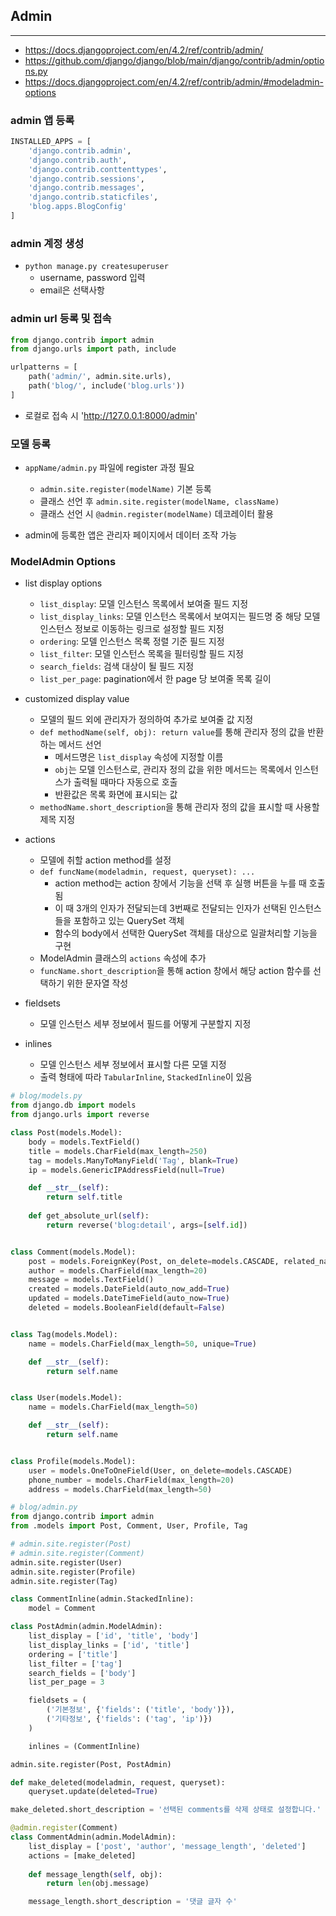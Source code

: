 ## Admin

---

- https://docs.djangoproject.com/en/4.2/ref/contrib/admin/
- https://github.com/django/django/blob/main/django/contrib/admin/options.py
- https://docs.djangoproject.com/en/4.2/ref/contrib/admin/#modeladmin-options

### admin 앱 등록

```python
INSTALLED_APPS = [
    'django.contrib.admin', 
    'django.contrib.auth', 
    'django.contrib.conttenttypes', 
    'django.contrib.sessions', 
    'django.contrib.messages', 
    'django.contrib.staticfiles', 
    'blog.apps.BlogConfig'
]

```

### admin 계정 생성

- `python manage.py createsuperuser`
    - username, password 입력
    - email은 선택사항

### admin url 등록 및 접속

```python
from django.contrib import admin
from django.urls import path, include

urlpatterns = [
    path('admin/', admin.site.urls), 
    path('blog/', include('blog.urls'))
]

```

- 로컬로 접속 시 'http://127.0.0.1:8000/admin'

### 모델 등록

- `appName/admin.py` 파일에 register 과정 필요
    - `admin.site.register(modelName)` 기본 등록
    - 클래스 선언 후 `admin.site.register(modelName, className)`
    - 클래스 선언 시 `@admin.register(modelName)` 데코레이터 활용

- admin에 등록한 앱은 관리자 페이지에서 데이터 조작 가능

### ModelAdmin Options

- list display options
    - `list_display`: 모델 인스턴스 목록에서 보여줄 필드 지정
    - `list_display_links`: 모델 인스턴스 목록에서 보여지는 필드명 중 해당 모델 인스턴스 정보로 이동하는 링크로 설정할 필드 지정
    - `ordering`: 모델 인스턴스 목록 정렬 기준 필드 지정
    - `list_filter`: 모델 인스턴스 목록을 필터링할 필드 지정
    - `search_fields`: 검색 대상이 될 필드 지정
    - `list_per_page`: pagination에서 한 page 당 보여줄 목록 길이

- customized display value
    - 모델의 필드 외에 관리자가 정의하여 추가로 보여줄 값 지정
    - `def methodName(self, obj): return value`를 통해 관리자 정의 값을 반환하는 메서드 선언
        - 메서드명은 `list_display` 속성에 지정할 이름
        - `obj`는 모델 인스턴스로, 관리자 정의 값을 위한 메서드는 목록에서 인스턴스가 출력될 때마다 자동으로 호출
        - 반환값은 목록 화면에 표시되는 값
    - `methodName.short_description`을 통해 관리자 정의 값을 표시할 때 사용할 제목 지정

- actions
    - 모델에 취할 action method를 설정
    - `def funcName(modeladmin, request, queryset): ...`
        - action method는 action 창에서 기능을 선택 후 실행 버튼을 누를 때 호출됨
        - 이 때 3개의 인자가 전달되는데 3번째로 전달되는 인자가 선택된 인스턴스들을 포함하고 있는 QuerySet 객체
        - 함수의 body에서 선택한 QuerySet 객체를 대상으로 일괄처리할 기능을 구현
    - ModelAdmin 클래스의 `actions` 속성에 추가
    - `funcName.short_description`을 통해 action 창에서 해당 action 함수를 선택하기 위한 문자열 작성

- fieldsets
    - 모델 인스턴스 세부 정보에서 필드를 어떻게 구분할지 지정

- inlines
    - 모델 인스턴스 세부 정보에서 표시할 다른 모델 지정
    - 출력 형태에 따라 `TabularInline`, `StackedInline`이 있음

```python
# blog/models.py
from django.db import models
from django.urls import reverse

class Post(models.Model):
    body = models.TextField()
    title = models.CharField(max_length=250)
    tag = models.ManyToManyField('Tag', blank=True)
    ip = models.GenericIPAddressField(null=True)

    def __str__(self):
        return self.title
    
    def get_absolute_url(self):
        return reverse('blog:detail', args=[self.id])


class Comment(models.Model):
    post = models.ForeignKey(Post, on_delete=models.CASCADE, related_name='comments')
    author = models.CharField(max_length=20)
    message = models.TextField()
    created = models.DateField(auto_now_add=True)
    updated = models.DateTimeField(auto_now=True)
    deleted = models.BooleanField(default=False)


class Tag(models.Model):
    name = models.CharField(max_length=50, unique=True)

    def __str__(self):
        return self.name


class User(models.Model):
    name = models.CharField(max_length=50)

    def __str__(self):
        return self.name


class Profile(models.Model):
    user = models.OneToOneField(User, on_delete=models.CASCADE)
    phone_number = models.CharField(max_length=20)
    address = models.CharField(max_length=50)

```

```python
# blog/admin.py
from django.contrib import admin
from .models import Post, Comment, User, Profile, Tag

# admin.site.register(Post)
# admin.site.register(Comment)
admin.site.register(User)
admin.site.register(Profile)
admin.site.register(Tag)

class CommentInline(admin.StackedInline):
    model = Comment

class PostAdmin(admin.ModelAdmin):
    list_display = ['id', 'title', 'body']
    list_display_links = ['id', 'title']
    ordering = ['title']
    list_filter = ['tag']
    search_fields = ['body']
    list_per_page = 3

    fieldsets = (
        ('기본정보', {'fields': ('title', 'body')}), 
        ('기타정보', {'fields': ('tag', 'ip')})
    )

    inlines = (CommentInline)

admin.site.register(Post, PostAdmin)

def make_deleted(modeladmin, request, queryset):
    queryset.update(deleted=True)

make_deleted.short_description = '선택된 comments를 삭제 상태로 설정합니다.'

@admin.register(Comment)
class CommentAdmin(admin.ModelAdmin):
    list_display = ['post', 'author', 'message_length', 'deleted']
    actions = [make_deleted]
    
    def message_length(self, obj):
        return len(obj.message)

    message_length.short_description = '댓글 글자 수'

```
